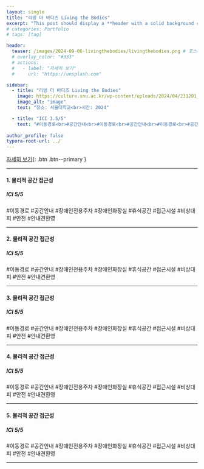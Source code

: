 ```yaml
---
layout: single
title: "리빙 더 바디즈 Living the Bodies"
excerpt: "This post should display a **header with a solid background color**, if the theme supports it."
# categories: Portfolio
# tags: [tag]

header:
  teaser: /images/2024-09-06-livingthebodies/livingthebodies.png # 포스터 이미지
  # overlay_color: "#333"
  # actions:
  #   - label: "자세히 보기"
  #     url: "https://unsplash.com"

sidebar:
  - title: "리빙 더 바디즈 Living the Bodies"
    image: https://culture.snu.ac.kr/wp-content/uploads/2024/04/231201_%EB%A6%AC%EB%B9%99%EB%8D%94%EB%B0%94%EB%94%94%EC%A6%88_%EB%AA%A8%EC%85%98%ED%8F%AC%EC%8A%A4%ED%84%B0MotionPoster.mp4 # 포스터 이미지
    image_alt: "image"
    text: "장소: 서울대학교<br>시간: 2024"

  - title: "ICI 3.5/5"
    text: "#이동경로<br>#공간안내<br>#이동경로<br>#공간안내<br>#이동경로<br>#공간안내"
    
author_profile: false
typora-root-url: ../
---
```


[자세히 보기](https://culture.snu.ac.kr/event/livingthebodies/){: .btn .btn--primary }


---

#### 1. 물리적 공간 접근성

##### ICI 5/5

#이동경로 #공간안내 #장애인전용주차 #장애인화장실 #휴식공간 #접근시설 #비상대피 #안전 #안내견환영

---

#### 2. 물리적 공간 접근성

##### ICI 5/5

#이동경로 #공간안내 #장애인전용주차 #장애인화장실 #휴식공간 #접근시설 #비상대피 #안전 #안내견환영

---

#### 3. 물리적 공간 접근성

##### ICI 5/5

#이동경로 #공간안내 #장애인전용주차 #장애인화장실 #휴식공간 #접근시설 #비상대피 #안전 #안내견환영

---

#### 4. 물리적 공간 접근성

##### ICI 5/5

#이동경로 #공간안내 #장애인전용주차 #장애인화장실 #휴식공간 #접근시설 #비상대피 #안전 #안내견환영

---

#### 5. 물리적 공간 접근성

##### ICI 5/5

#이동경로 #공간안내 #장애인전용주차 #장애인화장실 #휴식공간 #접근시설 #비상대피 #안전 #안내견환영

---







